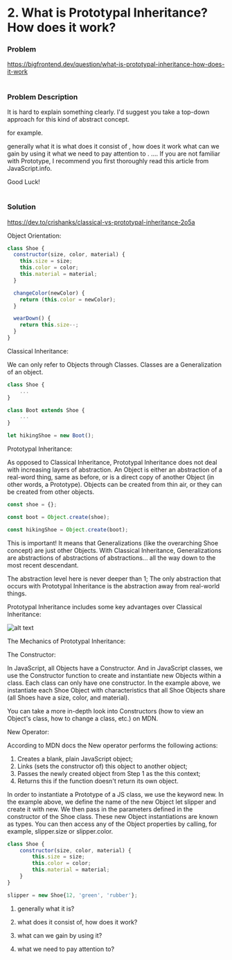 # 2. What is Prototypal Inheritance? How does it work?

### Problem

https://bigfrontend.dev/question/what-is-prototypal-inheritance-how-does-it-work

#

### Problem Description

It is hard to explain something clearly. I'd suggest you take a top-down approach for this kind of abstract concept.

for example.

generally what it is
what does it consist of , how does it work
what can we gain by using it
what we need to pay attention to .
....
If you are not familiar with Prototype, I recommend you first thoroughly read this article from JavaScript.info.

Good Luck!

#

### Solution

https://dev.to/crishanks/classical-vs-prototypal-inheritance-2o5a

Object Orientation:

```js
class Shoe {
  constructor(size, color, material) {
    this.size = size;
    this.color = color;
    this.material = material;
  }

  changeColor(newColor) {
    return (this.color = newColor);
  }

  wearDown() {
    return this.size--;
  }
}
```

Classical Inheritance:

We can only refer to Objects through Classes. Classes are a Generalization of an object.

```js
class Shoe {
    ...
}

class Boot extends Shoe {
    ...
}

let hikingShoe = new Boot();
```

Prototypal Inheritance:

As opposed to Classical Inheritance, Prototypal Inheritance does not deal with increasing layers of abstraction. An Object is either an abstraction of a real-word thing, same as before, or is a direct copy of another Object (in other words, a Prototype). Objects can be created from thin air, or they can be created from other objects.

```js
const shoe = {};

const boot = Object.create(shoe);

const hikingShoe = Object.create(boot);
```

This is important! It means that Generalizations (like the overarching Shoe concept) are just other Objects. With Classical Inheritance, Generalizations are abstractions of abstractions of abstractions... all the way down to the most recent descendant.

The abstraction level here is never deeper than 1; The only abstraction that occurs with Prototypal Inheritance is the abstraction away from real-world things.

Prototypal Inheritance includes some key advantages over Classical Inheritance:

![alt text](https://res.cloudinary.com/practicaldev/image/fetch/s--P-uVQjti--/c_limit%2Cf_auto%2Cfl_progressive%2Cq_auto%2Cw_880/https://thepracticaldev.s3.amazonaws.com/i/ii4vwgaxg6jyt8e19zpd.png)

The Mechanics of Prototypal Inheritance:

The Constructor:

In JavaScript, all Objects have a Constructor. And in JavaScript classes, we use the Constructor function to create and instantiate new Objects within a class. Each class can only have one constructor. In the example above, we instantiate each Shoe Object with characteristics that all Shoe Objects share (all Shoes have a size, color, and material).

You can take a more in-depth look into Constructors (how to view an Object's class, how to change a class, etc.) on MDN.

New Operator:

According to MDN docs the New operator performs the following actions:

1. Creates a blank, plain JavaScript object;
2. Links (sets the constructor of) this object to another object;
3. Passes the newly created object from Step 1 as the this context;
4. Returns this if the function doesn't return its own object.

In order to instantiate a Prototype of a JS class, we use the keyword new. In the example above, we define the name of the new Object let slipper and create it with new. We then pass in the parameters defined in the constructor of the Shoe class. These new Object instantiations are known as types. You can then access any of the Object properties by calling, for example, slipper.size or slipper.color.

```js
class Shoe {
    constructor(size, color, material) {
        this.size = size;
        this.color = color;
        this.material = material;
    }
}

slipper = new Shoe{12, 'green', 'rubber'};
```

1. generally what it is?

2. what does it consist of, how does it work?

3. what can we gain by using it?

4. what we need to pay attention to?
